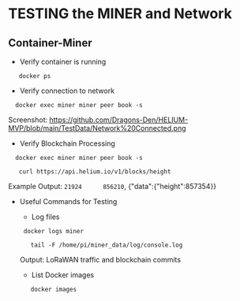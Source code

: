 # TESTING the MINER and Network

## Container-Miner
+ Verify container is running
```console
   docker ps
```
+ Verify connection to network
```console
  docker exec miner miner peer book -s
```
  Screenshot: https://github.com/Dragons-Den/HELIUM-MVP/blob/main/TestData/Network%20Connected.png

+ Verify Blockchain Processing
```console
  docker exec miner miner peer book -s
```
```console
   curl https://api.helium.io/v1/blocks/height
```
Example Output: `21924		856210`, {"data":{"height":857354}}

+ Useful Commands for Testing
  + Log files
  ```console
   docker logs miner
   ```
  ```console
     tail -F /home/pi/miner_data/log/console.log
  ```
  Output: LoRaWAN traffic and blockchain commits

  + List Docker images
  ```console
     docker images
  ```
